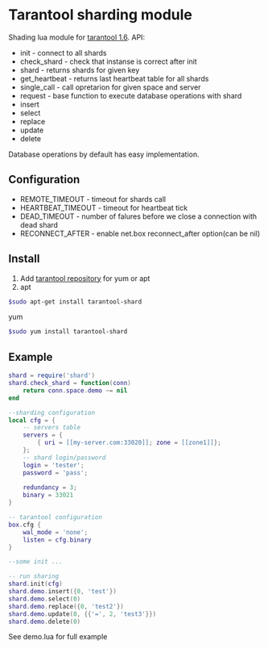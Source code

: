 Tarantool sharding module
=========================

Shading lua module for [tarantool 1.6](http://tarantool.org). API:
* init - connect to all shards
* check_shard - check that instanse is correct after init
* shard - returns shards for given key
* get_heartbeat - returns last heartbeat table for all shards
* single_call - call opretarion for given space and server
* request - base function to execute database operations with shard
* insert
* select
* replace
* update
* delete

Database operations by default has easy implementation. 

Configuration
-------------
* REMOTE_TIMEOUT - timeout for shards call
* HEARTBEAT_TIMEOUT - timeout for heartbeat tick
* DEAD_TIMEOUT - number of falures before we close a connection with dead shard
* RECONNECT_AFTER - enable net.box reconnect_after option(can be nil)

Install
-------
1. Add [tarantool repository](http://tarantool.org/download.html) for yum or apt
2. apt
```bash
$sudo apt-get install tarantool-shard
```
yum
```bash
$sudo yum install tarantool-shard
```

Example
-------
```lua
shard = require('shard')
shard.check_shard = function(conn)
    return conn.space.demo ~= nil
end

--sharding configuration
local cfg = {
    -- servers table
    servers = {
        { uri = [[my-server.com:33020]]; zone = [[zone1]]};
    };
    -- shard login/password
    login = 'tester';
    password = 'pass';
    
    redundancy = 3;
    binary = 33021
}

-- tarantool configuration
box.cfg {
    wal_mode = 'none';
    listen = cfg.binary
}

--some init ...

-- run sharing
shard.init(cfg)
shard.demo.insert({0, 'test'})
shard.demo.select(0)
shard.demo.replace({0, 'test2'})
shard.demo.update(0, {{'=', 2, 'test3'}})
shard.demo.delete(0)
```
See demo.lua for full example


